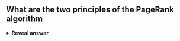 ## What are the two principles of the PageRank algorithm
<details>
<summary><b>Reveal answer</b></summary>
1. Hyperlink tricks<br>2. Random Surfer Model
</details>
